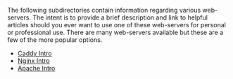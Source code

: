 The following subdirectories contain information regarding various web-servers. The intent is to provide a brief description and link to helpful articles should you ever want to use one of these web-servers for personal or professional use. There are many web-servers available but these are a few of the more popular options.

- [Caddy Intro](./caddy)
- [Nginx Intro](./nginx)
- [Apache Intro](./apache)
